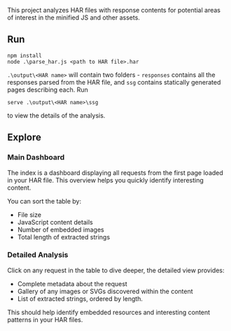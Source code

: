 This project analyzes HAR files with response contents for potential areas of interest in the minified JS and other assets.

## Run

```
npm install
node .\parse_har.js <path to HAR file>.har
```

`.\output\<HAR name>` will contain two folders - `responses` contains all the responses parsed from the HAR file, and `ssg` contains statically generated pages describing each. Run 

```
serve .\output\<HAR name>\ssg
```

to view the details of the analysis.


## Explore
### Main Dashboard
The index is a dashboard displaying all requests from the first page loaded in your HAR file. This overview helps you quickly identify interesting content.

You can  sort the table by:
- File size
- JavaScript content details
- Number of embedded images
- Total length of extracted strings

### Detailed Analysis
Click on any request in the table to dive deeper, the detailed view provides:
- Complete metadata about the request
- Gallery of any images or SVGs discovered within the content
- List of extracted strings, ordered by length.

This should help identify embedded resources and interesting content patterns in your HAR files.